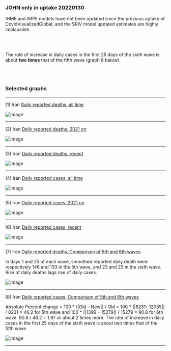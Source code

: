 

### JOHN only in uptake 20220130

IHME and IMPE models have not been updated since the previous uptake of CovidVisualizedGlobal, and the SRIV model updated estimates are highly implausible. 

<br/><br/>

The rate of increase in daily cases in the first 25 days of the sixth wave is about **two times** that of the fifth wave (graph 8 below).

<br/><br/>

### Selected graphs

******

(1) Iran [Daily reported deaths, all time](https://github.com/pourmalek/covir2/blob/main/20220130/output/merge/graph%2011%20COVID-19%20daily%20deaths%2C%20Iran%2C%20JOHN%2C%20all%20time.pdf)

![image](https://user-images.githubusercontent.com/30849720/151763092-df59c322-81f1-48f0-8351-f9f2ed9fedd5.png)

******

(2) Iran [Daily reported deaths, 2021 on](https://github.com/pourmalek/covir2/blob/main/20220130/output/merge/graph%2012%20COVID-19%20daily%20deaths%2C%20Iran%2C%20JOHN%2C%202021.pdf)

![image](https://user-images.githubusercontent.com/30849720/151763201-c84daf44-40ab-44c9-9ace-5215c230144c.png)

******

(3) Iran [Daily reported deaths, recent](https://github.com/pourmalek/covir2/blob/main/20220130/output/merge/graph%2012%20COVID-19%20daily%20deaths%2C%20Iran%2C%20JOHN%2C%202022.pdf)

![image](https://user-images.githubusercontent.com/30849720/151763317-f4a17834-bb00-4aa9-a3a9-a5bf0cfe9147.png)

******

(4) Iran [Daily reported cases, all time](https://github.com/pourmalek/covir2/blob/main/20220130/output/merge/graph%2021%20COVID-19%20daily%20cases%2C%20Iran%2C%20JOHN%2C%20all%20time.pdf)

![image](https://user-images.githubusercontent.com/30849720/151763419-5c7495b3-c410-4ec7-80cc-9b9907e761c5.png)

******

(5) Iran [Daily reported cases, 2021 on](https://github.com/pourmalek/covir2/blob/main/20220130/output/merge/graph%2022%20COVID-19%20daily%20cases%2C%20Iran%2C%20JOHN%2C%202021.pdf)

![image](https://user-images.githubusercontent.com/30849720/151763545-0af377f3-3d53-465e-9e8f-716d6206803a.png)

******

(6) Iran [Daily reported cases, recent](https://github.com/pourmalek/covir2/blob/main/20220130/output/merge/graph%2022%20COVID-19%20daily%20cases%2C%20Iran%2C%20JOHN%2C%202022.pdf)

![image](https://user-images.githubusercontent.com/30849720/151763636-e129df6c-9278-442e-a534-c0f24c88aac6.png)

******

(7) Iran [Daily reported deaths, Comparison of 5th and 6th waves](https://github.com/pourmalek/covir2/blob/main/20220130/output/merge/graph%2031%20COVID-19%20daily%20cases%2C%20Iran%2C%20JOHN%2C%205th%20and%206th%20waves.pdf)

In days 1 and 25 of each wave, smoothed reported daily death were respectively 146 and 133 in the 5th wave, and 23 and 23 in the sixth wave. Rise of daily deaths lags rise of daily cases. 

![image](https://user-images.githubusercontent.com/30849720/151841990-625796a4-26f1-4390-878e-e5c668bfec19.png)

******

(8) Iran [Daily reported cases, Comparison of 5th and 6th waves](https://github.com/pourmalek/covir2/blob/main/20220130/output/merge/graph%2032%20COVID-19%20daily%20deaths%2C%20Iran%2C%20JOHN%2C%205th%20and%206th%20waves.pdf)

Absolute Percent change = 100 * (|Old – New|) / Old = 100 * (|8231- 12035|) / 8231 = 46.2 for 5th wave and 100 * (|1399 – 15279|) / 15279 = 90.8 for 6th wave. 90.8 / 46.2 = 1.97 or about 2 times more. The rate of increase in daily cases in the first 25 days of the sixth wave is about two times that of the fifth wave. 

![image](https://user-images.githubusercontent.com/30849720/151842268-8e88bc4d-2dcb-4773-a3cd-1ec4b6b15dab.png)

******


